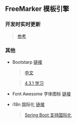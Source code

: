 ## FreeMarker 模板引擎

### 开发时实时更新

> [参考](https://blog.csdn.net/iteye_9153/article/details/82582908)

### 其他

- Bootstarp [链接](https://getbootstrap.com/)
    
    > [中文](https://www.bootcss.com/)

    > [4.3.1 学习](https://www.runoob.com/bootstrap4/bootstrap4-tutorial.html)

- Font Awesome 字体图标 [链接](http://www.fontawesome.com.cn/faicons/)

- i18n 国际化 [链接]()

    > [Spring Boot 支持国际化](https://blog.csdn.net/u012100371/article/details/78199568)

